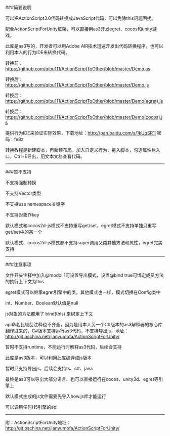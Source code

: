 ###简要说明

可以把ActionScript3.0代码转换成JavaScript代码，可以免除this问题困扰。

配合ActionScriptForUnity框架，可以直接用as3开发egret、cocos和unity游戏。

此库是as3写的，开发者可以用Adobe AIR技术迅速开发出代码转换程序。也可以利用本人的行为IDE来转换代码。

转换前：https://github.com/qibu111/ActionScriptToOther/blob/master/Demo.as 

转换后：https://github.com/qibu111/ActionScriptToOther/blob/master/Demo.js

转换后：https://github.com/qibu111/ActionScriptToOther/blob/master/Demo(egret).js

转换后：https://github.com/qibu111/ActionScriptToOther/blob/master/Demo(cocos).js

提供行为IDE来验证实际效果，下载地址：http://pan.baidu.com/s/1kUqSR1l 密码：fe8z

转换教程是新建脚本，再新建布局，加入自定义行为，拖入脚本，勾选属性栏入口，Ctrl+E导出，用文本文档查看代码。

----------------------------------------------------------------------------------------------------------------------

###暂不支持

不支持强制转换

不支持Vector类型

不支持use namespace关键字

不支持对象作key

默认模式和cocos2d-js模式不支持重写get/set，egret模式不支持单独只重写get/set中的某一个

默认模式、cocos2d-js模式都不支持super调用父类其他方法和属性，egret完美支持

----------------------------------------------------------------------------------------------------------------------

###注意事项

文件开头注释中加入@modol 1可设置导出模式，设置@bind true可绑定成员方法的执行上下文为this

egret模式可以继承egret引擎中的类，其他模式也一样，模式切换在Config类中

int、Number、Boolean默认值是null

js对象的方法都用了 bind(this) 来绑定上下文

api命名比较乱注释也不齐全，因为是用本人另一个C#版本的as3解释器的核心库翻译过来的，C#版本支持运行as3代码，不支持导出js，地址：http://git.oschina.net/jianyumofa/ActionScriptForUnity/

暂时不支持runtime，不能运行时解释as3代码，后续会支持

此库是as3版本，可以利用此库编译成js版本

暂时只支持导出js，后续会支持ts、c#、java

最终是as3可以导出大部分语言、也可以直接运行在cocos、unity3d、egret等引擎上

默认模式生成的js文件需要先导入how.js库才能运行

可以调用任何H5引擎的api

----------------------------------------------------------------------------------------------------------------------

附：ActionScriptForUnity地址：http://git.oschina.net/jianyumofa/ActionScriptForUnity/